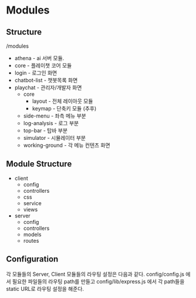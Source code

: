 # Modules

## Structure
/modules
* athena - ai 서버 모듈.
* core - 플레이챗 코어 모듈
* login - 로그인 화면
* chatbot-list - 챗봇목록 화면
* playchat - 관리자/개발자 화면
	* core
		* layout - 전체 레이아웃 모듈
		* keymap - 단축키 모듈 (추후)
	* side-menu - 좌측 메뉴 부분
	* log-analysis - 로그 부분
	* top-bar - 탑바 부분
	* simulator - 시뮬레이터 부분
	* working-ground - 각 메뉴 컨텐츠 화면
	
	
## Module Structure
* client
	* config
	* controllers
	* css
	* service
	* views
* server
	* config
	* controllers
	* models
	* routes
	
	
## Configuration
각 모듈들의 Server, Client 모듈들의 라우팅 설정은 다음과 같다.
config/config.js 에서 필요한 파일들의 라우팅 path를 만들고 config/lib/express.js 에서 각 path들을 static URL로 라우팅 설정을 해준다.
